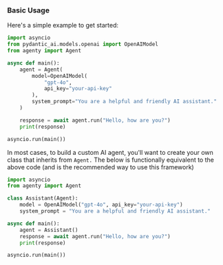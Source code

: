 ### Basic Usage

Here's a simple example to get started:
```python
import asyncio
from pydantic_ai.models.openai import OpenAIModel
from agenty import Agent

async def main():
    agent = Agent(
        model=OpenAIModel(
            "gpt-4o",
            api_key="your-api-key"
        ),
        system_prompt="You are a helpful and friendly AI assistant."
    )

    response = await agent.run("Hello, how are you?")
    print(response)

asyncio.run(main())
```
In most cases, to build a custom AI agent, you'll want to create your own class that inherits from `Agent.` The below is functionally equivalent to the above code (and is the recommended way to use this framework)
```python
import asyncio
from agenty import Agent

class Assistant(Agent):
    model = OpenAIModel("gpt-4o", api_key="your-api-key")
    system_prompt = "You are a helpful and friendly AI assistant."

async def main():
    agent = Assistant()
    response = await agent.run("Hello, how are you?")
    print(response)

asyncio.run(main())
```
